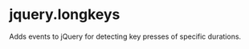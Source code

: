 jquery.longkeys
===============

Adds events to jQuery for detecting key presses of specific durations.